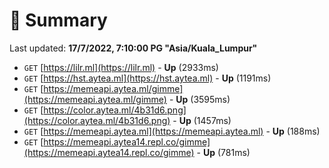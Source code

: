 # 📖 Summary
Last updated: **17/7/2022, 7:10:00 PG "Asia/Kuala_Lumpur"**

- `GET` [https://lilr.ml](https://lilr.ml) - **Up** (2933ms)
- `GET` [https://hst.aytea.ml](https://hst.aytea.ml) - **Up** (1191ms)
- `GET` [https://memeapi.aytea.ml/gimme](https://memeapi.aytea.ml/gimme) - **Up** (3595ms)
- `GET` [https://color.aytea.ml/4b31d6.png](https://color.aytea.ml/4b31d6.png) - **Up** (1457ms)
- `GET` [https://memeapi.aytea.ml](https://memeapi.aytea.ml) - **Up** (188ms)
- `GET` [https://memeapi.aytea14.repl.co/gimme](https://memeapi.aytea14.repl.co/gimme) - **Up** (781ms)

